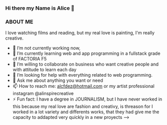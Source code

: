 ### Hi there my Name is Alice 👋
### ABOUT ME
I love watching films and reading, but my real love is painting, I'm really creative.


- 🔭 I’m not currently working now,  
- 🌱 I’m currently learning web and app programming in a fullstack grade of FACTORIA F5
- 👯 I’m willing to collaborate on business who want creative people and with attitude to learn each day
- 🤔 I’m looking for help with everything related to web programming.
- 💬 Ask me about anything you want or need  
- 📫 How to reach me: alcfdez@hotmail.com or my artist professional instagram @alinspirecreative
- ⚡ Fun fact: I have a degree in JOURNALISM, but I have never worked in this because my real love are  fashion and creativy, is 
 threason for I worked in a lot variety and differents works, that they had give  me the capacity to addapted very quickly in a new proyects
-->
